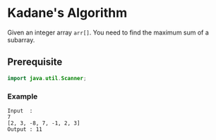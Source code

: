 # Kadane's Algorithm
Given an integer array `arr[]`. You need to find the maximum sum of a subarray.
## Prerequisite
```java
import java.util.Scanner;
```
### Example
```
Input  : 
7
[2, 3, -8, 7, -1, 2, 3]
Output : 11
```